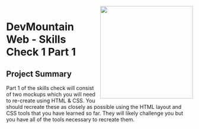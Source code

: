 <img src="https://s3.amazonaws.com/devmountain/readme-logo.png" width="250" align="right">

# DevMountain Web - Skills Check 1 Part 1

## Project Summary

Part 1 of the skills check will consist of two mockups which you will need to re-create using HTML & CSS. You should recreate these as closely as possible using the HTML layout and CSS tools that you have learned so far. They will likely challenge you but you have all of the tools necessary to recreate them.
